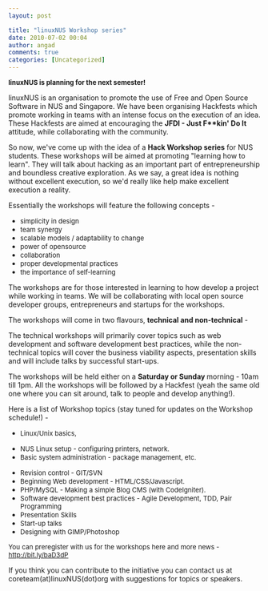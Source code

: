 ```yaml
---
layout: post

title: "linuxNUS Workshop series"
date: 2010-07-02 00:04
author: angad
comments: true
categories: [Uncategorized]
---
```

<span style="font-size: small;"><span style="font-weight: bold;">linuxNUS is planning for the next semester!</span></span>

linuxNUS is an organisation to promote the use of Free and Open Source Software in NUS and Singapore. We have been organising Hackfests which promote working in teams with an intense focus on the execution of an idea. These Hackfests are aimed at encouraging the <span style="font-weight: bold;">JFDI - Just F**kin' Do It</span> attitude, while collaborating with the community.

So now, we've come up with the idea of a <span style="font-weight: bold;">Hack Workshop series</span> for NUS students. These workshops will be aimed at promoting "learning how to learn". They will talk about hacking as an important part of entrepreneurship and boundless creative exploration. As we say, a great idea is nothing without excellent execution, so we'd really like help make excellent execution a reality.

Essentially the workshops will feature the following concepts -
<ul>
	<li><span style="font-size: small;">simplicity in design</span></li>
	<li><span style="font-size: small;">team synergy</span></li>
	<li><span style="font-size: small;">scalable models / adaptability to change</span></li>
	<li><span style="font-size: small;">power of opensource</span></li>
	<li><span style="font-size: small;">collaboration</span></li>
	<li><span style="font-size: small;">proper developmental practices</span></li>
	<li><span style="font-size: small;">the importance of self-learning</span></li>
</ul>
<span style="font-size: small;"> </span>

The workshops are for those interested in learning to how develop a project while working in teams. We will be collaborating with local open source developer groups, entrepreneurs and startups for the workshops.

The workshops will come in two flavours, <span style="font-weight: bold;">technical and non-technical</span> -

The technical workshops will primarily cover topics such as web development and software development best practices, while the non-technical topics will cover the business viability aspects, presentation skills and will include talks by successful start-ups.

The workshops will be held either on a <span style="font-weight: bold;">Saturday or Sunday </span>morning - 10am till 1pm. All the workshops will be followed by a
Hackfest (yeah the same old one where you can sit around, talk to people and develop anything!).

Here is a list of Workshop topics (stay tuned for updates on the Workshop schedule!) -
<ul>
	<li><span style="font-size: small;">Linux/Unix basics,</span></li>
</ul>
<ul>
	<li><span style="font-size: small;">NUS Linux setup - configuring printers, network.</span></li>
	<li><span style="font-size: small;">Basic system administration - package management, etc.</span></li>
</ul>
<ul>
	<li><span style="font-size: small;">Revision control - GIT/SVN</span></li>
	<li><span style="font-size: small;">Beginning Web development - HTML/CSS/Javascript.</span></li>
	<li><span style="font-size: small;">PHP/MySQL - Making a simple Blog CMS (with CodeIgniter).</span></li>
	<li><span style="font-size: small;">Software development best practices - Agile Development, TDD, Pair Programming</span></li>
	<li><span style="font-size: small;">Presentation Skills</span></li>
	<li><span style="font-size: small;">Start-up talks</span></li>
	<li><span style="font-size: small;">Designing with GIMP/Photoshop</span></li>
</ul>
<span style="font-size: small;">
You can preregister with us for the workshops here and more news -<a href="http://bit.ly/baD3dP" target="_blank"> http://bit.ly/baD3dP</a></span>

If you think you can contribute to the initiative you can contact us at coreteam(at)linuxNUS(dot)org with suggestions for topics or speakers.
